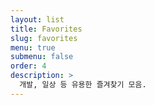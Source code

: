 ```yaml
---
layout: list
title: Favorites
slug: favorites
menu: true
submenu: false
order: 4
description: >
  개발, 일상 등 유용한 즐겨찾기 모음.
---
```

